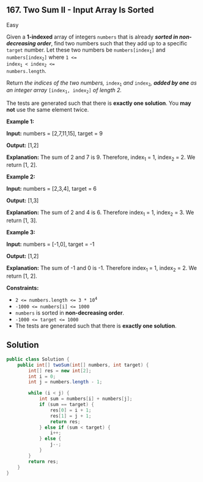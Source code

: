 ## 167\. Two Sum II - Input Array Is Sorted

Easy

Given a **1-indexed** array of integers `numbers` that is already **_sorted in non-decreasing order_**, find two numbers such that they add up to a specific `target` number. Let these two numbers be <code>numbers[index<sub>1</sub>]</code> and <code>numbers[index<sub>2</sub>]</code> where <code>1 <= index<sub>1</sub> < index<sub>2</sub> <= numbers.length</code>.

Return _the indices of the two numbers,_ <code>index<sub>1</sub></code> _and_ <code>index<sub>2</sub></code>_, **added by one** as an integer array_ <code>[index<sub>1</sub>, index<sub>2</sub>]</code> _of length 2._

The tests are generated such that there is **exactly one solution**. You **may not** use the same element twice.

**Example 1:**

**Input:** numbers = [2,7,11,15], target = 9

**Output:** [1,2]

**Explanation:** The sum of 2 and 7 is 9. Therefore, index<sub>1</sub> = 1, index<sub>2</sub> = 2. We return [1, 2]. 

**Example 2:**

**Input:** numbers = [2,3,4], target = 6

**Output:** [1,3]

**Explanation:** The sum of 2 and 4 is 6. Therefore index<sub>1</sub> = 1, index<sub>2</sub> = 3. We return [1, 3]. 

**Example 3:**

**Input:** numbers = [\-1,0], target = -1

**Output:** [1,2]

**Explanation:** The sum of -1 and 0 is -1. Therefore index<sub>1</sub> = 1, index<sub>2</sub> = 2. We return [1, 2]. 

**Constraints:**

*   <code>2 <= numbers.length <= 3 * 10<sup>4</sup></code>
*   `-1000 <= numbers[i] <= 1000`
*   `numbers` is sorted in **non-decreasing order**.
*   `-1000 <= target <= 1000`
*   The tests are generated such that there is **exactly one solution**.

## Solution

```java
public class Solution {
    public int[] twoSum(int[] numbers, int target) {
        int[] res = new int[2];
        int i = 0;
        int j = numbers.length - 1;

        while (i < j) {
            int sum = numbers[i] + numbers[j];
            if (sum == target) {
                res[0] = i + 1;
                res[1] = j + 1;
                return res;
            } else if (sum < target) {
                i++;
            } else {
                j--;
            }
        }
        return res;
    }
}
```